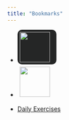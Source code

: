 ```yaml
---
title: "Bookmarks"
---
```


- <div style="width: 80px; height: auto; display: inline-block; background-color: #252626; border-radius: 10px; padding: 5px;">
   <a href="https://www.meh.com"><img src="https://d2b8wt72ktn9a2.cloudfront.net/mediocre/image/upload/f_auto,dpr_2.0,q_auto,w_800/v1600295223/yedkpqbutk3qxfffpmad.png" width="70"></a></div>

- <div style="width: 80px; height: auto; display: inline-block; padding: 5px;">
   <a href="https://www.woot.com"><img src="https://d3rqdbvvokrlbl.cloudfront.net/lib/images/sites/header/woot-an-amazon-company.svg" width="70"></a></div>

- [Daily Exercises](/DailyExercises.md)